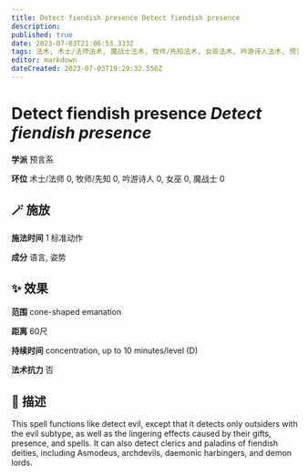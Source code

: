 ```yaml
---
title: Detect fiendish presence Detect fiendish presence
description: 
published: true
date: 2023-07-03T21:06:53.333Z
tags: 法术, 术士/法师法术, 魔战士法术, 牧师/先知法术, 女巫法术, 吟游诗人法术, 预言系, 戏法/祷念
editor: markdown
dateCreated: 2023-07-03T19:29:32.556Z
---
```


# **Detect fiendish presence** *Detect fiendish presence*

**学派** 预言系 

**环位** 术士/法师 0, 牧师/先知 0, 吟游诗人 0, 女巫 0, 魔战士 0

## 🪄 施放

**施法时间** 1 标准动作

**成分** 语言, 姿势

## ✨ 效果  

**范围** cone-shaped emanation

**距离** 60尺  

**持续时间** concentration, up to 10 minutes/level (D) 

**法术抗力** 否

## 📖 描述

This spell functions like detect evil, except that it detects only outsiders with the evil subtype, as well as the lingering effects caused by their gifts, presence, and spells. It can also detect clerics and paladins of fiendish deities, including Asmodeus, archdevils, daemonic harbingers, and demon lords.
    